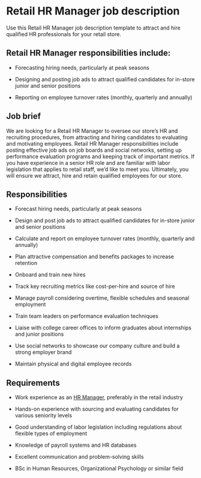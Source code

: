 # Retail HR Manager job description
Use this Retail HR Manager job description template to attract and hire qualified HR professionals for your retail store.


## Retail HR Manager responsibilities include:
* Forecasting hiring needs, particularly at peak seasons

* Designing and posting job ads to attract qualified candidates for in-store junior and senior positions

* Reporting on employee turnover rates (monthly, quarterly and annually)


## Job brief

We are looking for a Retail HR Manager to oversee our store’s HR and recruiting procedures, from attracting and hiring candidates to evaluating and motivating employees.
Retail HR Manager responsibilities include posting effective job ads on job boards and social networks, setting up performance evaluation programs and keeping track of important metrics. If you have experience in a senior HR role and are familiar with labor legislation that applies to retail staff, we’d like to meet you.
Ultimately, you will ensure we attract, hire and retain qualified employees for our store.


## Responsibilities

* Forecast hiring needs, particularly at peak seasons

* Design and post job ads to attract qualified candidates for in-store junior and senior positions

* Calculate and report on employee turnover rates (monthly, quarterly and annually)

* Plan attractive compensation and benefits packages to increase retention

* Onboard and train new hires

* Track key recruiting metrics like cost-per-hire and source of hire

* Manage payroll considering overtime, flexible schedules and seasonal employment

* Train team leaders on performance evaluation techniques

* Liaise with college career offices to inform graduates about internships and junior positions

* Use social networks to showcase our company culture and build a strong employer brand

* Maintain physical and digital employee records


## Requirements

* Work experience as an <a href="https://resources.workable.com/hr-manager-job-description" target="_blank" rel="noopener">HR Manager</a>, preferably in the retail industry

* Hands-on experience with sourcing and evaluating candidates for various seniority levels

* Good understanding of labor legislation including regulations about flexible types of employment

* Knowledge of payroll systems and HR databases

* Excellent communication and problem-solving skills

* BSc in Human Resources, Organizational Psychology or similar field
